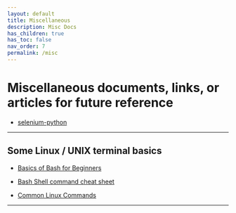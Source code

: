 ```yaml
---
layout: default
title: Miscellaneous
description: Misc Docs
has_children: true
has_toc: false
nav_order: 7
permalink: /misc
---
```


# Miscellaneous documents, links, or articles for future reference
- [selenium-python](https://selenium-python.readthedocs.io/navigating.html)

---

## Some Linux / UNIX terminal basics

- [Basics of Bash for Beginners](https://towardsdatascience.com/basics-of-bash-for-beginners-92e53a4c117a)

- [Bash Shell command cheat sheet](https://www.educative.io/blog/bash-shell-command-cheat-sheet)

- [Common Linux Commands](https://wiki.cs.astate.edu/index.php/Common_Linux_Commands)

---